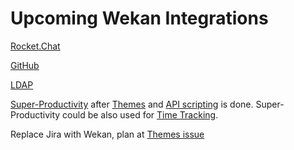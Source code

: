 # Upcoming Wekan Integrations

[Rocket.Chat](https://github.com/wekan/wekan/issues/803)

[GitHub](https://github.com/wekan/wekan/issues/253)

[LDAP](https://github.com/wekan/wekan/issues/119)

[Super-Productivity](https://github.com/johannesjo/super-productivity/issues/7) after [Themes](https://github.com/wekan/wekan/issues/781) and [API scripting](https://github.com/wekan/wekan/issues/794) is done. Super-Productivity could be also used for [Time Tracking](https://github.com/wekan/wekan/issues/812).

Replace Jira with Wekan, plan at [Themes issue](https://github.com/wekan/wekan/issues/781)